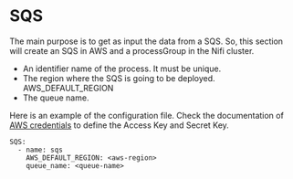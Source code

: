 # SQS


The main purpose is to get as input the data from a SQS. So, this section will create an SQS in AWS and a processGroup in the Nifi cluster.
 - An identifier name of the process. It must be unique.
 - The region where the SQS is going to be deployed. AWS_DEFAULT_REGION
 - The queue name.

Here is an example of the configuration file. Check the documentation of [AWS credentials](/dcnios/docs/AWS) to define the Access Key and Secret Key.

```
SQS:
  - name: sqs
    AWS_DEFAULT_REGION: <aws-region>
    queue_name: <queue-name>
```